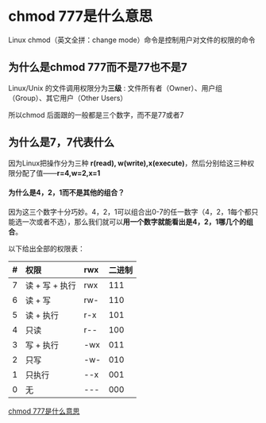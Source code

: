 # chmod 777是什么意思

Linux chmod（英文全拼：change mode）命令是控制用户对文件的权限的命令

## 为什么是chmod 777而不是77也不是7

Linux/Unix 的文件调用权限分为**三级** : 文件所有者（Owner）、用户组（Group）、其它用户（Other Users）

所以chmod 后面跟的一般都是三个数字，而不是77或者7

## 为什么是7，7代表什么

因为Linux把操作分为三种 **r(read), w(write),x(execute)**，然后分别给这三种权限分配了值——**r=4,w=2,x=1**

#### 为什么是4，2，1而不是其他的组合？

因为这三个数字十分巧妙。4，2，1可以组合出0-7的任一数字（4，2，1每个都只能选一次或者不选），那么我们就可以**用一个数字就能看出是4，2，1哪几个的组合**。

以下给出全部的权限表：

| #    | 权限           | rwx  | 二进制 |
| :--- | :------------- | :--- | :----- |
| 7    | 读 + 写 + 执行 | rwx  | 111    |
| 6    | 读 + 写        | rw-  | 110    |
| 5    | 读 + 执行      | r-x  | 101    |
| 4    | 只读           | r--  | 100    |
| 3    | 写 + 执行      | -wx  | 011    |
| 2    | 只写           | -w-  | 010    |
| 1    | 只执行         | --x  | 001    |
| 0    | 无             | ---  | 000    |

[chmod 777是什么意思](https://www.cnblogs.com/Vikyanite/p/17085448.html)